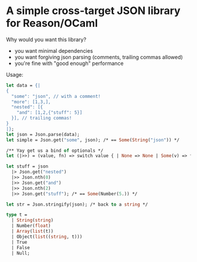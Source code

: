 # A simple cross-target JSON library for Reason/OCaml

Why would you want this library?
- you want minimal dependencies
- you want forgiving json parsing (comments, trailing commas allowed)
- you're fine with "good enough" performance

Usage:
```ml
let data = {|
{
  "some": "json", // with a comment!
  "more": [1,3,],
  "nested": [{
    "and": [1,2,{"stuff": 5}]
  }], // trailing commas!
}
|};
let json = Json.parse(data);
let simple = Json.get("some", json); /* == Some(String("json")) */

/** Yay get us a bind of optionals */
let (|>>) = (value, fn) => switch value { | None => None | Some(v) => fn(v) };

let stuff = json
  |> Json.get("nested")
  |>> Json.nth(0)
  |>> Json.get("and")
  |>> Json.nth(2)
  |>> Json.get("stuff"); /* == Some(Number(5.)) */

let str = Json.stringify(json); /* back to a string */
```

```ml
type t =
  | String(string)
  | Number(float)
  | Array(list(t))
  | Object(list((string, t)))
  | True
  | False
  | Null;
```

